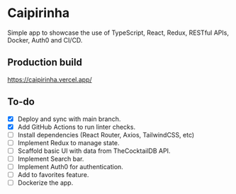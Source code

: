 # Caipirinha

Simple app to showcase the use of TypeScript, React, Redux, RESTful APIs, Docker, Auth0 and CI/CD.

## Production build

https://caipirinha.vercel.app/

## To-do

- [x] Deploy and sync with main branch.
- [x] Add GitHub Actions to run linter checks.
- [ ] Install dependencies (React Router, Axios, TailwindCSS, etc)
- [ ] Implement Redux to manage state.
- [ ] Scaffold basic UI with data from TheCocktailDB API.
- [ ] Implement Search bar.
- [ ] Implement Auth0 for authentication.
- [ ] Add to favorites feature.
- [ ] Dockerize the app.
